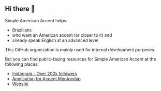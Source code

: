 ## Hi there 👋

Simple American Accent helps:
- Brazilians
- who want an American accent (or closer to it) and
- already speak English at an advanced level

This GitHub organization is mainly used for internal development purposes.

But you can find public-facing resources for Simple American Accent at the following places:

- [Instagram - Over 200k followers](https://www.instagram.com/SimpleAmericanAccent)
- [Application for Accent Mentorship](https://www.simpleamericanaccent.com/mg-mw/?utm_source=saa_github)
- [Website](https://www.SimpleAmericanAccent.com?utm_source=saa_github)

